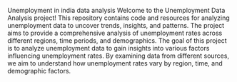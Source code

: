 Unemployment in india data analysis
Welcome to the Unemployment Data Analysis project! This repository contains code and resources for analyzing unemployment data to uncover trends, insights, and patterns. The project aims to provide a comprehensive analysis of unemployment rates across different regions, time periods, and demographics. The goal of this project is to analyze unemployment data to gain insights into various factors influencing unemployment rates. By examining data from different sources, we aim to understand how unemployment rates vary by region, time, and demographic factors.
